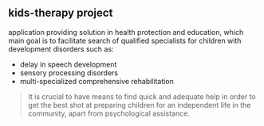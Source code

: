 ## kids-therapy project

application providing solution in health protection and education, which main goal is to facilitate
search of qualified specialists for children with development disorders such as:

- delay in speech development
- sensory processing disorders
- multi-specialized comprehensive rehabilitation


>It is crucial to have means to find quick and adequate help in order to get the best shot at
preparing children for an independent life in the community, apart from psychological assistance.
